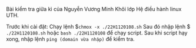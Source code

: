 Bài kiểm tra giữa kì của Nguyễn Vương Minh Khôi lớp Hệ điều hành linux UTH.

Trước khi cài đặt:
Chạy lệnh $```chmox -x ./22H1120108.sh```
Sau đó nhập lệnh  $ ```./22H1120108.sh``` hoặc ```bash ./22H1120108``` để chạy script.
Sau khi script hạy xong, nhập lệnh ```ping (domain vừa nhập)``` để kiểm tra.
